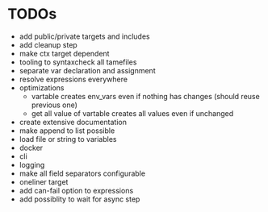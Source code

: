 
# TODOs

- add public/private targets and includes
- add cleanup step
- make ctx target dependent
- tooling to syntaxcheck all tamefiles
- separate var declaration and assignment
- resolve expressions everywhere
- optimizations
    - vartable creates env_vars even if nothing has changes (should reuse previous one)
    - get all value of vartable creates all values even if unchanged
- create extensive documentation
- make append to list possible
- load file or string to variables
- docker
- cli
- logging
- make all field separators configurable
- oneliner target
- add can-fail option to expressions
- add possiblity to wait for async step


